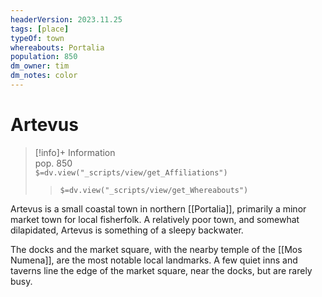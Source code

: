 ```yaml
---
headerVersion: 2023.11.25
tags: [place]
typeOf: town
whereabouts: Portalia
population: 850
dm_owner: tim
dm_notes: color
---
```

# Artevus
>[!info]+ Information  
> pop. 850  
> `$=dv.view("_scripts/view/get_Affiliations")`  
>> `$=dv.view("_scripts/view/get_Whereabouts")`

Artevus is a small coastal town in northern [[Portalia]], primarily a minor market town for local fisherfolk. A relatively poor town, and somewhat dilapidated, Artevus is something of a sleepy backwater. 

The docks and the market square, with the nearby temple of the [[Mos Numena]], are the most notable local landmarks. A few quiet inns and taverns line the edge of the market square, near the docks, but are rarely busy.